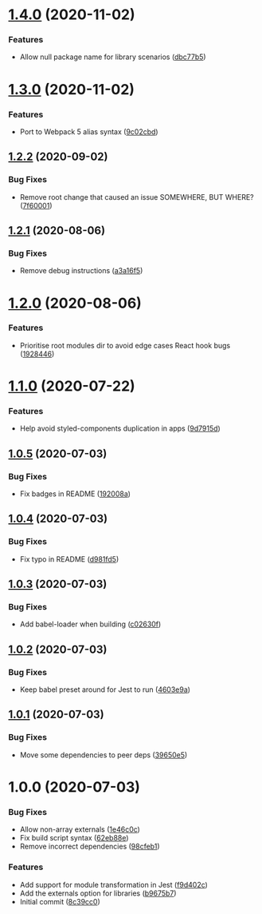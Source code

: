 # [1.4.0](https://github.com/La-Javaness/xstyled-theme-config/compare/v1.3.0...v1.4.0) (2020-11-02)


### Features

* Allow null package name for library scenarios ([dbc77b5](https://github.com/La-Javaness/xstyled-theme-config/commit/dbc77b56d8659339692f4dd6a28748edb364b48e))

# [1.3.0](https://github.com/La-Javaness/xstyled-theme-config/compare/v1.2.2...v1.3.0) (2020-11-02)


### Features

* Port to Webpack 5 alias syntax ([9c02cbd](https://github.com/La-Javaness/xstyled-theme-config/commit/9c02cbdd29351442a14aa8031ddd087469b1328e))

## [1.2.2](https://github.com/La-Javaness/xstyled-theme-config/compare/v1.2.1...v1.2.2) (2020-09-02)


### Bug Fixes

* Remove root change that caused an issue SOMEWHERE, BUT WHERE? ([7f60001](https://github.com/La-Javaness/xstyled-theme-config/commit/7f600015d9455979ea89a56aa1777c4a3bcc43bb))

## [1.2.1](https://github.com/La-Javaness/xstyled-theme-config/compare/v1.2.0...v1.2.1) (2020-08-06)


### Bug Fixes

* Remove debug instructions ([a3a16f5](https://github.com/La-Javaness/xstyled-theme-config/commit/a3a16f5caafc2a4c1039172692d9bd27e6c29f6e))

# [1.2.0](https://github.com/La-Javaness/xstyled-theme-config/compare/v1.1.0...v1.2.0) (2020-08-06)


### Features

* Prioritise root modules dir to avoid edge cases React hook bugs ([1928446](https://github.com/La-Javaness/xstyled-theme-config/commit/1928446d612bafc43c20dfddc6a9aedaa30745f9))

# [1.1.0](https://github.com/La-Javaness/xstyled-theme-config/compare/v1.0.5...v1.1.0) (2020-07-22)


### Features

* Help avoid styled-components duplication in apps ([9d7915d](https://github.com/La-Javaness/xstyled-theme-config/commit/9d7915d962228796c2ee50920b123999113dd4cc))

## [1.0.5](https://github.com/La-Javaness/xstyled-theme-config/compare/v1.0.4...v1.0.5) (2020-07-03)


### Bug Fixes

* Fix badges in README ([192008a](https://github.com/La-Javaness/xstyled-theme-config/commit/192008a24e88b507ac11a469b6fb2740d7ae47b0))

## [1.0.4](https://github.com/La-Javaness/xstyled-theme-config/compare/v1.0.3...v1.0.4) (2020-07-03)


### Bug Fixes

* Fix typo in README ([d981fd5](https://github.com/La-Javaness/xstyled-theme-config/commit/d981fd5eda390898a5799216bb7e96f3565eab63))

## [1.0.3](https://github.com/La-Javaness/xstyled-theme-config/compare/v1.0.2...v1.0.3) (2020-07-03)


### Bug Fixes

* Add babel-loader when building ([c02630f](https://github.com/La-Javaness/xstyled-theme-config/commit/c02630f9a7e0c70cfea39e193cab1ce447dd97ed))

## [1.0.2](https://github.com/La-Javaness/xstyled-theme-config/compare/v1.0.1...v1.0.2) (2020-07-03)


### Bug Fixes

* Keep babel preset around for Jest to run ([4603e9a](https://github.com/La-Javaness/xstyled-theme-config/commit/4603e9a8548c30c9d9a9855b0a680831f9771bb2))

## [1.0.1](https://github.com/La-Javaness/xstyled-theme-config/compare/v1.0.0...v1.0.1) (2020-07-03)


### Bug Fixes

* Move some dependencies to peer deps ([39650e5](https://github.com/La-Javaness/xstyled-theme-config/commit/39650e5bf725ff3408a44a1e52ce635129bea72a))

# 1.0.0 (2020-07-03)


### Bug Fixes

* Allow non-array externals ([1e46c0c](https://github.com/La-Javaness/xstyled-theme-config/commit/1e46c0ce4c8c7f80b300f8bed7854fbf4fcb6025))
* Fix build script syntax ([62eb88e](https://github.com/La-Javaness/xstyled-theme-config/commit/62eb88e9b4857ac46615994e5fe81a652a716cba))
* Remove incorrect dependencies ([98cfeb1](https://github.com/La-Javaness/xstyled-theme-config/commit/98cfeb1f4cf10d77aac2a968f904fb6aa964cefb))


### Features

* Add support for module transformation in Jest ([f9d402c](https://github.com/La-Javaness/xstyled-theme-config/commit/f9d402c73ad966b2c57d61c03d865f342065800d))
* Add the externals option for libraries ([b9675b7](https://github.com/La-Javaness/xstyled-theme-config/commit/b9675b75266f683075008fa619a9cd9af4ffd28f))
* Initial commit ([8c39cc0](https://github.com/La-Javaness/xstyled-theme-config/commit/8c39cc02ea776ed102edd1f1bcdff439a9cdce1e))
